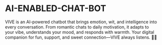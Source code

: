 # AI-ENABLED-CHAT-BOT
VIVE is an AI-powered chatbot that brings emotion, wit, and intelligence into every conversation. From romantic chats to daily motivation, it adapts to your vibe, understands your mood, and responds with warmth. Your digital companion for fun, support, and sweet connection—VIVE always listens. 💬💖
